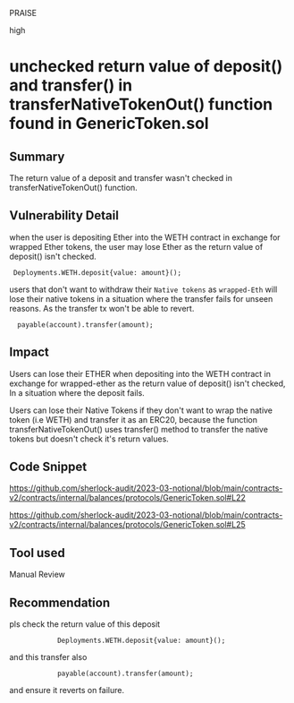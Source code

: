 PRAISE

high

# unchecked return value of deposit() and transfer() in transferNativeTokenOut() function found in GenericToken.sol

## Summary
The return value of a deposit and transfer wasn't checked in transferNativeTokenOut() function. 

## Vulnerability Detail
when the user is depositing Ether into the WETH contract in exchange for wrapped Ether tokens, the user may lose Ether as the return value of deposit() isn't checked.
```solidity
 Deployments.WETH.deposit{value: amount}();
```

users that don't want to withdraw their `Native tokens` as `wrapped-Eth` will lose their native tokens in a situation where the transfer fails for unseen reasons. As the transfer tx won't be able to revert.
```solidity
  payable(account).transfer(amount);
```
## Impact
Users can lose their ETHER when depositing into the WETH contract in exchange for wrapped-ether as the return value of deposit() isn't checked, In a situation where the deposit fails.

Users can lose their Native Tokens if they don't want to wrap the native token (i.e WETH) and transfer it as an ERC20, because the function transferNativeTokenOut() uses transfer() method to transfer the native tokens but doesn't check it's return values.

## Code Snippet
https://github.com/sherlock-audit/2023-03-notional/blob/main/contracts-v2/contracts/internal/balances/protocols/GenericToken.sol#L22

https://github.com/sherlock-audit/2023-03-notional/blob/main/contracts-v2/contracts/internal/balances/protocols/GenericToken.sol#L25
## Tool used

Manual Review

## Recommendation
pls check the return value of this deposit
```solidity
            Deployments.WETH.deposit{value: amount}();
```
and this  transfer also 
```solidity
            payable(account).transfer(amount);
```
and ensure it reverts on failure.
